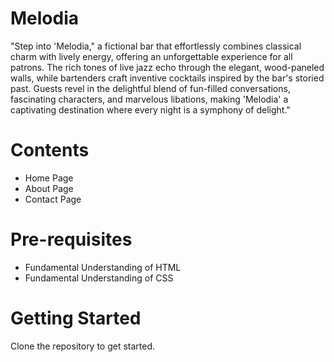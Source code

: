 # Melodia
"Step into 'Melodia," a fictional bar that effortlessly combines classical charm with lively energy, offering an unforgettable experience for all patrons. The rich tones of live jazz echo through the elegant, wood-paneled walls, while bartenders craft inventive cocktails inspired by the bar's storied past. Guests revel in the delightful blend of fun-filled conversations, fascinating characters, and marvelous libations, making 'Melodia' a captivating destination where every night is a symphony of delight."

# Contents
- Home Page
- About Page
- Contact Page

# Pre-requisites
- Fundamental Understanding of HTML
- Fundamental Understanding of CSS

# Getting Started
Clone the repository to get started.



